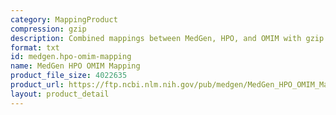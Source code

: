 ```yaml
---
category: MappingProduct
compression: gzip
description: Combined mappings between MedGen, HPO, and OMIM with gzip compression
format: txt
id: medgen.hpo-omim-mapping
name: MedGen HPO OMIM Mapping
product_file_size: 4022635
product_url: https://ftp.ncbi.nlm.nih.gov/pub/medgen/MedGen_HPO_OMIM_Mapping.txt.gz
layout: product_detail
---
```

